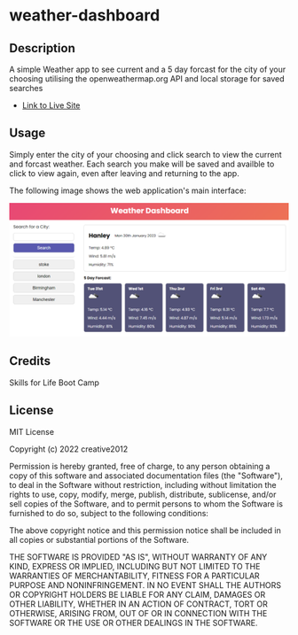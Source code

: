 # weather-dashboard
## Description
A simple Weather app to see current and a 5 day forcast for the city of your choosing utilising the openweathermap.org API and local storage for saved searches

 - [Link to Live Site](https://creative2012.github.io/weather-dashboard/)

## Usage
Simply enter the city of your choosing and click search to view the current and forcast weather.
Each search you make will be saved and availble to click to view again, even after leaving and returning to the app.

The following image shows the web application's main interface:

![main screen of app](images/weatherapp.png)


## Credits

Skills for Life Boot Camp

## License

MIT License

Copyright (c) 2022 creative2012

Permission is hereby granted, free of charge, to any person obtaining a copy
of this software and associated documentation files (the "Software"), to deal
in the Software without restriction, including without limitation the rights
to use, copy, modify, merge, publish, distribute, sublicense, and/or sell
copies of the Software, and to permit persons to whom the Software is
furnished to do so, subject to the following conditions:

The above copyright notice and this permission notice shall be included in all
copies or substantial portions of the Software.

THE SOFTWARE IS PROVIDED "AS IS", WITHOUT WARRANTY OF ANY KIND, EXPRESS OR
IMPLIED, INCLUDING BUT NOT LIMITED TO THE WARRANTIES OF MERCHANTABILITY,
FITNESS FOR A PARTICULAR PURPOSE AND NONINFRINGEMENT. IN NO EVENT SHALL THE
AUTHORS OR COPYRIGHT HOLDERS BE LIABLE FOR ANY CLAIM, DAMAGES OR OTHER
LIABILITY, WHETHER IN AN ACTION OF CONTRACT, TORT OR OTHERWISE, ARISING FROM,
OUT OF OR IN CONNECTION WITH THE SOFTWARE OR THE USE OR OTHER DEALINGS IN THE
SOFTWARE.
